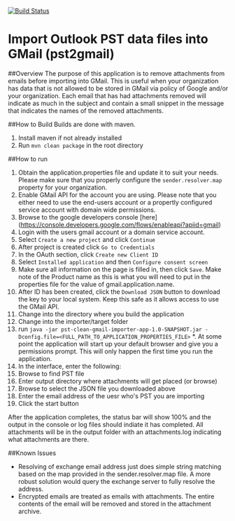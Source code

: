 [![Build Status](https://travis-ci.org/atsid/pst2gmail.svg?branch=master)](https://travis-ci.org/atsid/pst2gmail)

# Import Outlook PST data files into GMail (pst2gmail)

##Overview
The purpose of this application is to remove attachments from emails before importing into GMail.  This is useful when your organization has data that is not allowed to be stored in GMail via policy of Google and/or your organization.  Each email that has had attachments removed will indicate as much in the subject and contain a small snippet in the message that indicates the names of the removed attachments.

##How to Build
Builds are done with maven.

1.  Install maven if not already installed
2.  Run `mvn clean package` in the root directory
 
##How to run

1.  Obtain the application.properties file and update it to suit your needs.  Please make sure that you properly configure the `sender.resolver.map` property for your organization.
2.  Enable GMail API for the account you are using.  Please note that you either need to use the end-users account or a propertly configured service account with domain wide permissions.
  1.  Browse to the google developers console [here] (https://console.developers.google.com/flows/enableapi?apiid=gmail)
  2.  Login with the users gmail account or a domain service account.
  3.  Select `Create a new project` and click `Continue`
  4.  After project is created click `Go to Credentials`
  5.  In the OAuth section, click `Create new Client ID`
  6.  Select `Installed application` and then `Configure consent screen`
  7.  Make sure all information on the page is filled in, then click `Save`.  Make note of the Product name as this is what you will need to put in the properties file for the value of gmail.application.name.
  8.  After ID has been created, click the `Download JSON` button to download the key to your local system.  Keep this safe as it allows access to use the GMail API.
3.  Change into the directory where you build the application
4.  Change into the importer/target folder
5.  run `java -jar pst-clean-gmail-importer-app-1.0-SNAPSHOT.jar -Dconfig.file=<FULL_PATH_TO_APPLICATION_PROPERTIES_FILE>`
  *. At some point the application will start up your default browser and give you a permissions prompt.  This will only happen the first time you run the application.
6.  In the interface, enter the following:
  1.  Browse to find PST file
  2.  Enter output directory where attachments will get placed (or browse)
  3.  Browse to select the JSON file you downloaded above
  4.  Enter the email address of the uesr who's PST you are importing
  5.  Click the start button
  
After the application completes, the status bar will show 100% and the output in the console or log files should indiate it has completed.  All attachments will be in the output folder with an attachments.log indicating what attachments are there.
 
##Known Issues
  * Resolving of exchange email address just does simple string matching based on the map provided in the sender.resolver.map file.  A more robust solution would query the exchange server to fully resolve the address.
  * Encrypted emails are treated as emails with attachments.  The entire contents of the email will be removed and stored in the attachment archive.